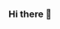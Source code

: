 ### Hi there 👋

<!--
**Baykam/Baykam** is a ✨ _special_ ✨ repository because its `README.md` (this file) appears on your GitHub profile.

Here are some ideas to get you started:

🔭 I’m currently working on Microservices
🌱 I’m currently learning Flutter Clean Architectures TDD,DDD
👯 I’m looking to collaborate on Telegram
🤔 I’m looking for help with Cloud Developing
💬 Ask me about Flutter or Cyber Security
📫 How to reach me: linkedIn - Baymuhammet Gummanow
😄 Pronouns: He/His
⚡ Fun fact: enjoying any kind of sports
